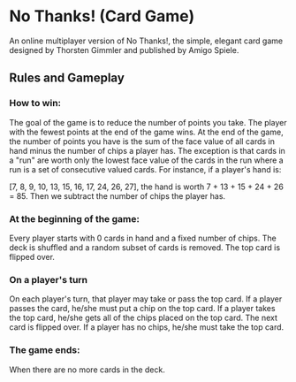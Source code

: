 # No Thanks! (Card Game)

An online multiplayer version of No Thanks!, the simple, elegant card game designed by Thorsten Gimmler and published by Amigo Spiele. 

## Rules and Gameplay

### How to win:

The goal of the game is to reduce the number of points you take. The player with the fewest points at the end of the game wins. At the end of the game, the number of points you have is the sum of the face value of all cards in hand minus the number of chips a player has. The exception is that cards in a "run" are worth only the lowest face value of the cards in the run where a run is a set of consecutive valued cards. For instance, if a player's hand is:

[7, 8, 9, 10, 13, 15, 16, 17, 24, 26, 27], the hand is worth 7 + 13 + 15 + 24 + 26 = 85. Then we subtract the number of chips the player has. 

### At the beginning of the game:

Every player starts with 0 cards in hand and a fixed number of chips. The deck is shuffled and a random subset of cards is removed. The top card is flipped over. 

### On a player's turn

On each player's turn, that player may take or pass the top card. If a player passes the card, he/she must put a chip on the top card. If a player takes the top card, he/she gets all of the chips placed on the top card. The next card is flipped over. If a player has no chips, he/she must take the top card.

### The game ends:

When there are no more cards in the deck.

